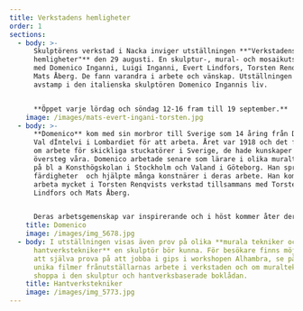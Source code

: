 ```yaml
---
title: Verkstadens hemligheter
order: 1
sections:
  - body: >-
      Skulptörens verkstad i Nacka inviger utställningen **"Verkstadens
      hemligheter"** den 29 augusti. En skulptur-, mural- och mosaikutställning
      med Domenico Inganni, Luigi Inganni, Evert Lindfors, Torsten Renqvist och
      Mats Åberg. De fann varandra i arbete och vänskap. Utställningen tar
      avstamp i den italienska skulptören Domenico Ingannis liv.


      **Öppet varje lördag och söndag 12-16 fram till 19 september.**
    image: /images/mats-evert-ingani-torsten.jpg
  - body: >-
      **Domenico** kom med sin morbror till Sverige som 14 åring från Dizzasco,
      Val dÍntelvi i Lombardiet för att arbeta. Året var 1918 och det fanns gott
      om arbete för skickliga stuckatörer i Sverige, de hade kunskaper som
      översteg våra. Domenico arbetade senare som lärare i olika muraltekniker
      på bl a Konsthögskolan i Stockholm och Valand i Göteborg. Han spred sina
      färdigheter  och hjälpte många konstnärer i deras arbete. Han kom att
      arbeta mycket i Torsten Renqvists verkstad tillsammans med Torsten, Evert
      Lindfors och Mats Åberg.


      Deras arbetsgemenskap var inspirerande och i höst kommer åter deras arbeten att finnas under samma verkstadstak. En unik utställning ni inte får missa!
    title: Domenico
    image: /images/img_5678.jpg
  - body: I utställningen visas även prov på olika **murala tekniker och andra
      hantverkstekniker** en skulptör bör kunna. För besökare finns möjlighet
      att själva prova på att jobba i gips i workshopen Alhambra, se på våra
      unika filmer frånutställarnas arbete i verkstaden och om muraltekniker och
      shoppa i den skulptur och hantverksbaserade boklådan.
    title: Hantverkstekniker
    image: /images/img_5773.jpg
---
```

